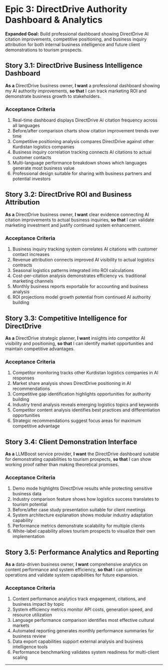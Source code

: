 # Epic 3: DirectDrive Authority Dashboard & Analytics

**Expanded Goal:** Build professional dashboard showing DirectDrive AI citation improvements, competitive positioning, and business inquiry attribution for both internal business intelligence and future client demonstrations to tourism prospects.

## Story 3.1: DirectDrive Business Intelligence Dashboard
**As a** DirectDrive business owner,
**I want** a professional dashboard showing my AI authority improvements,
**so that** I can track marketing ROI and demonstrate business growth to stakeholders.

### Acceptance Criteria
1. Real-time dashboard displays DirectDrive AI citation frequency across all languages
2. Before/after comparison charts show citation improvement trends over time
3. Competitive positioning analysis compares DirectDrive against other Kurdistan logistics companies
4. Business inquiry correlation tracking connects AI citations to actual customer contacts
5. Multi-language performance breakdown shows which languages generate most business value
6. Professional design suitable for sharing with business partners and potential investors

## Story 3.2: DirectDrive ROI and Business Attribution
**As a** DirectDrive business owner,
**I want** clear evidence connecting AI citation improvements to actual business inquiries,
**so that** I can validate marketing investment and justify continued system enhancement.

### Acceptance Criteria
1. Business inquiry tracking system correlates AI citations with customer contact increases
2. Revenue attribution connects improved AI visibility to actual logistics contracts
3. Seasonal logistics patterns integrated into ROI calculations
4. Cost-per-citation analysis demonstrates efficiency vs. traditional marketing channels
5. Monthly business reports exportable for accounting and business analysis
6. ROI projections model growth potential from continued AI authority building

## Story 3.3: Competitive Intelligence for DirectDrive
**As a** DirectDrive strategic planner,
**I want** insights into competitor AI visibility and positioning,
**so that** I can identify market opportunities and maintain competitive advantages.

### Acceptance Criteria
1. Competitor monitoring tracks other Kurdistan logistics companies in AI responses
2. Market share analysis shows DirectDrive positioning in AI recommendations
3. Competitive gap identification highlights opportunities for authority building
4. Industry trend analysis reveals emerging logistics topics and keywords
5. Competitor content analysis identifies best practices and differentiation opportunities
6. Strategic recommendations suggest focus areas for maximum competitive advantage

## Story 3.4: Client Demonstration Interface
**As a** LLMBoost service provider,
**I want** the DirectDrive dashboard suitable for demonstrating capabilities to tourism prospects,
**so that** I can show working proof rather than making theoretical promises.

### Acceptance Criteria
1. Demo mode highlights DirectDrive results while protecting sensitive business data
2. Industry comparison feature shows how logistics success translates to tourism potential
3. Before/after case study presentation suitable for client meetings
4. System architecture explanation shows modular industry adaptation capability
5. Performance metrics demonstrate scalability for multiple clients
6. White-label capability allows tourism prospects to visualize their own implementation

## Story 3.5: Performance Analytics and Reporting
**As a** data-driven business owner,
**I want** comprehensive analytics on content performance and system efficiency,
**so that** I can optimize operations and validate system capabilities for future expansion.

### Acceptance Criteria
1. Content performance analytics track engagement, citations, and business impact by topic
2. System efficiency metrics monitor API costs, generation speed, and resource utilization
3. Language performance comparison identifies most effective cultural markets
4. Automated reporting generates monthly performance summaries for business review
5. Data export capabilities support external analysis and business intelligence tools
6. Performance benchmarking validates system readiness for multi-client scaling

---
